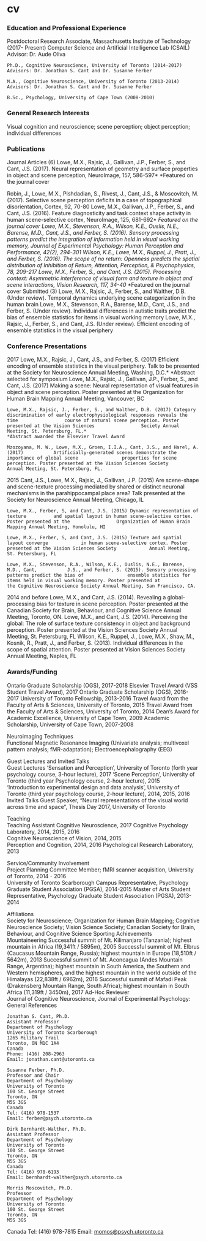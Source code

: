 # cv
<H3>Education and Professional Experience</H3>                                                                                           
	Postdoctoral Research Associate, Massachusetts Institute of Technology (2017- Present)
	Computer Science and Artificial Intelligence Lab (CSAIL)
	Advisor: Dr. Aude Oliva

	Ph.D., Cognitive Neuroscience, University of Toronto (2014-2017)
	Advisors: Dr. Jonathan S. Cant and Dr. Susanne Ferber

	M.A., Cognitive Neuroscience, University of Toronto (2013-2014)
	Advisors: Dr. Jonathan S. Cant and Dr. Susanne Ferber

	B.Sc., Psychology, University of Cape Town (2008-2010)

<H3> General Research Interests</H3>                                                                                                           
Visual cognition and neuroscience; scene perception; object perception; individual differences

<H3> Publications </H3>                                                                                                                                       
Journal Articles (6)
	Lowe, M.X., Rajsic, J., Gallivan, J.P., Ferber, S., and Cant, J.S. (2017). 				Neural representation of geometry and surface properties in object and scene 			perception, NeuroImage, 157, 586-597*
*Featured on the journal cover

Robin, J., Lowe, M.X., Pishdadian, S., Rivest, J., Cant, J.S., & Moscovitch, M. (2017). Selective scene perception deficits in a case of topographical disorientation, Cortex, 92, 70-80
Lowe, M.X., Gallivan, J.P., Ferber, S., and Cant, J.S. (2016). Feature diagnosticity and task context shape activity in human scene-selective cortex, NeuroImage, 125, 681-692* *Featured on the journal cover
	Lowe, M.X., Stevenson, R.A., Wilson, K.E., Ouslis, N.E., Barense, M.D., Cant, J.S., and 	Ferber, S. (2016). Sensory processing patterns predict the integration of information held in 	visual working memory, Journal of Experimental Psychology: Human Perception and 	Performance, 42(2), 294-301
	Wilson, K.E., Lowe, M.X., Ruppel, J., Pratt, J., and Ferber, S. (2016). The scope of no 	return: Openness predicts the spatial distribution of Inhibition of Return, Attention, 	Perception, & Psychophysics, 78, 209-217
	Lowe, M.X., Ferber, S., and Cant, J.S. (2015). Processing context: Asymmetric interference 	of visual form and texture in object and scene interactions, Vision Research, 117, 34-40* 	*Featured on the journal cover
Submitted (3) 
	Lowe, M.X., Rajsic, J., Ferber, S., and Walther, D.B. (Under review). Temporal 			dynamics underlying scene categorization in the human brain
	Lowe, M.X., Stevenson, R.A., Barense, M.D., Cant, J.S., and Ferber, S. (Under review). 	Individual differences in autistic traits predict the bias of ensemble statistics for items in 	visual working memory
	Lowe, M.X., Rajsic, J., Ferber, S., and Cant, J.S. (Under review). Efficient 				encoding of ensemble statistics in the visual periphery

<H3> Conference Presentations</H3>                                                                                                                  
2017	
Lowe, M.X., Rajsic, J., Cant, J.S., and Ferber, S. (2017) Efficient encoding of 			ensemble statistics in the visual periphery. Talk to be presented at the Society 			for Neuroscience Annual Meeting, Washing, D.C.*
*Abstract selected for symposium		
	Lowe, M.X., Rajsic, J., Gallivan, J.P., Ferber, S., and Cant, J.S. (2017) Making a scene: 	Neural representation of visual features in object and scene perception. Poster presented at 	the Organization for Human Brain Mapping Annual Meeting, Vancouver, BC
	
	Lowe, M.X., Rajsic, J., Ferber, S., and Walther, D.B. (2017) Category 				discrimination of early electrophysiological responses reveals the time 				course of natural scene perception. Poster presented at the Vision Sciences 				Society Annual Meeting, St. Petersburg, FL.*
	*Abstract awarded the Elsevier Travel Award

	Mzozoyana, M. W., Lowe, M.X., Groen, I.I.A., Cant, J.S., and Harel, A. (2017) 			Artificially-generated scenes demonstrate the importance of global scene 				properties for scene perception. Poster presented at the Vision Sciences Society 			Annual Meeting, St. Petersburg, FL.
	
2015
	Cant, J.S., Lowe, M.X., Rajsic, J., Gallivan, J.P. (2015) Are scene-shape and 				scene-texture processing mediated by shared or distinct neuronal mechanisms in 			the parahippocampal place area? Talk presented at the Society for Neuroscience 			Annual Meeting, Chicago, IL

	Lowe, M.X., Ferber, S, and Cant, J.S. (2015) Dynamic representation of texture 			and spatial layout in human scene-selective cortex. Poster presented at the 				Organization of Human Brain Mapping Annual Meeting, Honolulu, HI

	Lowe, M.X., Ferber, S, and Cant, J.S. (2015) Texture and spatial layout converge 			in human scene-selective cortex. Poster presented at the Vision Sciences Society 			Annual Meeting, St. Petersburg, FL

	Lowe, M.X., Stevenson, R.A., Wilson, K.E., Ouslis, N.E., Barense, M.D., Cant, 			J.S., and Ferber, S. (2015). Sensory processing patterns predict the bias of 				ensemble statistics for items held in visual working memory. Poster presented at 			the Cognitive Neuroscience Society Annual Meeting, San Francisco, CA.
	



2014 and before
	Lowe, M.X., and Cant, J.S. (2014). Revealing a global-processing bias for 				texture in scene perception. Poster presented at the Canadian Society for Brain, 			Behaviour, and Cognitive Science Annual Meeting, Toronto, ON.
	Lowe, M.X., and Cant, J.S. (2014). Perceiving the global: The role of surface 				texture consistency in object and background perception. Poster presented at the 			Vision Sciences Society Annual Meeting, St. Petersburg, FL
	Wilson, K.E., Ruppel, J., Lowe, M.X., Shaw, M., Kosnik, R., Pratt, J., and Ferber, 			S. (2013). Individual differences in the scope of spatial attention. Poster 				presented at Vision Sciences Society Annual Meeting, Naples, FL

<H3> Awards/Funding </H3>                                                                                                                                 
	Ontario Graduate Scholarship (OGS), 2017-2018 
	Elsevier Travel Award (VSS Student Travel Award), 2017
	Ontario Graduate Scholarship (OGS), 2016-2017	
	University of Toronto Fellowship, 2013-2016 
Travel Award from the Faculty of Arts & Sciences, University of Toronto, 2015 
	Travel Award from the Faculty of Arts & Sciences, University of Toronto, 2014 	
	Dean’s Award for Academic Excellence, University of Cape Town, 2009
	Academic Scholarship, University of Cape Town, 2007-2008

Neuroimaging Techniques                                                                                                                 
	Functional Magnetic Resonance Imaging (Univariate analysis; multivoxel pattern analysis; 	fMR-adaptation); Electroencephalography (EEG)

Guest Lectures and Invited Talks                                                                                      	            
Guest Lectures
	‘Sensation and Perception’, University of Toronto (forth year psychology course, 3-hour 	lecture), 2017
	‘Scene Perception’, University of Toronto (third year Psychology course, 2-hour lecture), 	2015       
	‘Introduction to experimental design and data analysis’, University of Toronto (third year 	psychology course, 2-hour lecture), 2014, 2015, 2016
Invited Talks
	Guest Speaker, “Neural representations of the visual world across time and space”, Thesis 	Day 2017, University of Toronto

Teaching                                                                                                                              	            
Teaching Assistant
	Cognitive Neuroscience, 2017
	Cognitive Psychology Laboratory, 2014, 2015, 2016                              
	Cognitive Neuroscience of Vision, 2014, 2015                                
	Perception and Cognition, 2014, 2016
	Psychological Research Laboratory, 2013

Service/Community Involvement                                                                                                     
	Project Planning Committee Member; fMRI scanner acquisition, University of Toronto, 	2014 - 	2016	
	University of Toronto Scarborough Campus Representative, Psychology Graduate Student 	Association (PGSA), 2014-2015
	Master of Arts Student Representative, Psychology Graduate Student Association (PGSA), 	2013-2014

Affiliations                                                                                                                                          
	Society for Neuroscience; Organization for Human Brain Mapping; Cognitive Neuroscience 	Society; Vision Science Society; Canadian Society for Brain, Behaviour, and Cognitive Science
Sporting Achievements                                                                                                                     
Mountaineering 
	Successful summit of Mt. Kilimanjaro (Tanzania); highest mountain in Africa 	(19,341ft / 	5895m), 2005
	Successful summit of Mt. Elbrus (Caucasus Mountain Range, Russia); highest 	mountain in Europe (18,510ft / 5642m), 2013
	Successful summit of Mt. Aconcagua (Andes Mountain Range, Argentina); highest 	mountain in South America, the Southern and Western hemispheres, and the highest 	mountain in the world outside of the Himalayas (22,838ft / 6962m), 2016
	Successful summit of Mafadi Peak (Drakensberg Mountain Range, South Africa); highest 		mountain in South Africa (11,319ft / 3450m), 2017
Ad-Hoc Reviewer                                                                                                                                  
	Journal of Cognitive Neuroscience, Journal of Experimental Psychology: General
References                                                                                                                                         

	Jonathan S. Cant, Ph.D.
	Assistant Professor
	Department of Psychology
	University of Toronto Scarborough
	1265 Military Trail
	Toronto, ON M1C 1A4
	Canada
	Phone: (416) 208-2963
	Email: jonathan.cant@utoronto.ca 

	Susanne Ferber, Ph.D.
	Professor and Chair
	Department of Psychology
	University of Toronto
	100 St. George Street
	Toronto, ON
	M5S 3GS
	Canada
	Tel: (416) 978-1537
	Email: ferber@psych.utoronto.ca

	Dirk Bernhardt-Walther, Ph.D.
	Assistant Professor
	Department of Psychology
	University of Toronto
	100 St. George Street
	Toronto, ON
	M5S 3GS
	Canada
	Tel: (416) 978-6193
	Email: bernhardt‐walther@psych.utoronto.ca 

	Morris Moscovitch, Ph.D.	
	Professor	
	Department of Psychology
	University of Toronto
	100 St. George Street
	Toronto, ON
	M5S 3GS
  Canada
	Tel: (416) 978-7815
	Email: momos@psych.utoronto.ca  
 

